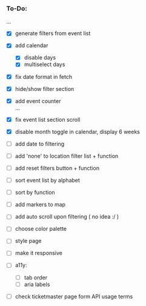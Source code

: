 ### To-Do:

...
- [x] generate filters from event list
- [x] add calendar
   - [x] disable days
   - [x] multiselect days
- [x] fix date format in fetch
- [x] hide/show filter section
- [x] add event counter  
...
- [x] fix event list section scroll
- [x] disable month toggle in calendar, display 6 weeks
- [ ] add date to filtering
- [ ] add 'none' to location filter list + function
- [ ] add reset filters button + function
- [ ] sort event list by alphabet
- [ ] sort by function
- [ ] add markers to map
- [ ] add auto scroll upon filtering ( no idea :/ )
- [ ] choose color palette
- [ ] style page
- [ ] make it responsive
- [ ] a11y: 
   - [ ] tab order
   - [ ] aria labels
- [ ] check ticketmaster page form API usage terms

